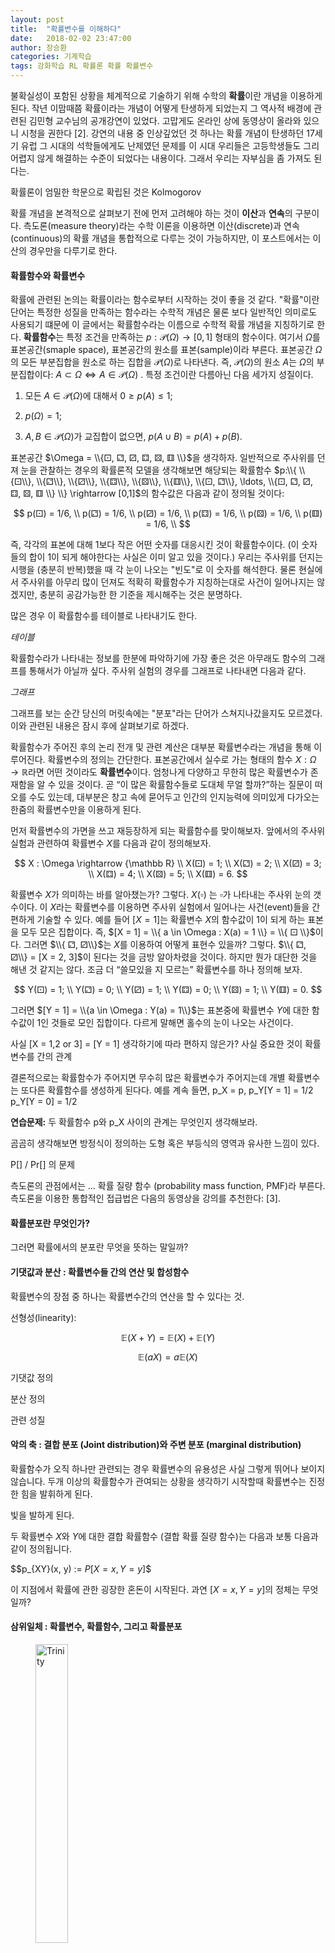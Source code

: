 ```yaml
---
layout: post
title:  "확률변수를 이해하다"
date:   2018-02-02 23:47:00
author: 장승환
categories: 기계학습
tags: 강화학습 RL 확률론 확률 확률변수 
---
```


불확실성이 포함된 상황을 체계적으로 기술하기 위해 수학의 **확률**이란 개념을 이용하게 된다.
작년 이맘때쯤 확률이라는 개념이 어떻게 탄생하게 되었는지 그 역사적 배경에 관련된 김민형 교수님의 공개강연이 있었다. 
고맙게도 온라인 상에 동영상이 올라와 있으니 시청을 권한다 [2].
강연의 내용 중 인상깊었던 것 하나는 확률 개념이 탄생하던 17세기 유럽 그 시대의 석학들에게도 난제였던 문제를
이 시대 우리들은 고등학생들도 그리 어렵지 않게 해결하는 수준이 되었다는 내용이다. 
그래서 우리는 자부심을 좀 가져도 된다는.

확률론이 엄밀한 학문으로 확립된 것은 Kolmogorov


확률 개념을 본격적으로 살펴보기 전에 먼저 고려해야 하는 것이 **이산**과 **연속**의 구분이다.
측도론(measure theory)라는 수학 이론을 이용하면 이산(discrete)과 연속(continuous)의 확률 개념을
통합적으로 다루는 것이 가능하지만, 이 포스트에서는 이산의 경우만을 다루기로 한다.


#### 확률함수와 확률변수

확률에 관련된 논의는 확률이라는 함수로부터 시작하는 것이 좋을 것 같다. "확률"이란 단어는 특정한 성질을 만족하는 함수라는 수학적 개념은 물론 보다 일반적인 의미로도 사용되기 떄문에 이 글에서는 확률함수라는 이름으로 수학적 확률 개념을 지칭하기로 한다.
**확률함수**는 특정 조건을 만족하는 $p: {\mathscr P}(\Omega) \rightarrow [0,1]$ 형태의 함수이다.
여기서 $\Omega$를 표본공간(smaple space), 표본공간의 원소를 표본(sample)이라 부른다.
표본공간 $\Omega$의 모든 부분집합을 원소로 하는 집합을 ${\mathscr P}(\Omega)$로 나타낸다.
즉, ${\mathscr P}(\Omega)$의 원소 $A$는 $\Omega$의 부분집합이다: 
$A \subset \Omega \Leftrightarrow A \in {\mathscr P}(\Omega)$ .
특정 조건이란 다름아닌 다음 세가지 성질이다.
1. 모든 $A \in {\mathscr P}(\Omega)$에 대해서 $0\ge p(A) \le 1$;

2. $p(\Omega) = 1$; 

3. $A, B \in {\mathscr P}(\Omega)$가 교집합이 없으면, $p(A \cup B) = p(A) + p(B)$.

표본공간 $\Omega = \\{⚀, ⚁, ⚂, ⚃, ⚄, ⚅ \\}$을 생각하자. 
일반적으로 주사위를 던져 눈을 관찰하는 경우의 확률론적 모델을 생각해보면 해당되는 확률함수 
$p:\\{ \\{⚀\\}, \\{⚁\\}, \\{⚂\\}, \\{⚃\\}, \\{⚄\\}, \\{⚅\\}, \\{⚀, ⚁\\}, \ldots, \\{⚀, ⚁, ⚂, ⚃, ⚄, ⚅ \\} \\} \rightarrow [0,1]$의 함수값은 다음과 같이 정의될 것이다:
 
$$
p(⚀) = 1/6,  \\
p(⚁) = 1/6,  \\
p(⚂) = 1/6,  \\
p(⚃) = 1/6,  \\
p(⚄) = 1/6,  \\
p(⚅) = 1/6,  \\
$$

즉, 각각의 표본에 대해 $1$보다 작은 어떤 숫자를 대응시킨 것이 확률함수이다.
(이 숫자들의 합이 $1$이 되게 해야한다는 사실은 이미 알고 있을 것이다.)
우리는 주사위를 던지는 시행을 (충분히 반복)했을 때 각 눈이 나오는 "빈도"로 이 숫자를 해석한다.
물론 현실에서 주사위를 아무리 많이 던져도 적확히 확률함수가 지칭하는대로 사건이 일어나지는 않겠지만, 
충분히 공감가능한 한 기준을 제시해주는 것은 분명하다.

많은 경우 이 확률함수를 테이블로 나타내기도 한다.

*테이블*

확률함수라가 나타내는 정보를 한분에 파악하기에 가장 좋은 것은 아무래도 함수의 그래프를 통해서가 아닐까 싶다.
주사위 실험의 경우를 그래프로 나타내면 다음과 같다.

*그래프*

그래프를 보는 순간 당신의 머릿속에는 "분포"라는 단어가 스쳐지나갔을지도 모르겠다.
이와 관련된 내용은 잠시 후에 살펴보기로 하겠다.

확률함수가 주어진 후의 논리 전개 및 관련 계산은 대부분 확률변수라는 개념을 통해 이루어진다. 확률변수의 정의는 간단한다. 표본공간에서 실수로 가는 형태의 함수 $X: \Omega \rightarrow {\mathbb R}$라면 어떤 것이라도 **확률변수**이다. 엄청나게 다양하고 무한히 많은 확률변수가 존재함을 알 수 있을 것이다. 곧 “이 많은 확률함수들로 도대체 무얼 할까?”하는 질문이 떠오를 수도 있는데, 대부분은 창고 속에 묻어두고 인간의 인지능력에 의미있게 다가오는 한줌의 확률변수만을 이용하게 된다. 

먼저 확률변수의 가면을 쓰고 재등장하게 되는 확률함수를 맞이해보자. 앞에서의 주사위 실험과 관련하여 확률변수 $X$를 다음과 같이 정의해보자. 

$$
X : \Omega \rightarrow {\mathbb R} \\
X(⚀) = 1; \\
X(⚁) = 2; \\
X(⚂) = 3; \\
X(⚃) = 4; \\
X(⚄) = 5; \\
X(⚅) = 6.
$$

확률변수 $X$가 의미하는 바를 알아챘는가? 그렇다. $X(\square)$ 는 $\square$가 나타내는 주사위 눈의 갯수이다. 이 $X$라는 확률변수를 이용하면 주사위 실험에서 일어나는 사건(event)들을 간편하게 기술할 수 있다. 예를 들어 $[X = 1]$는 확률변수 $X$의 함수값이 1이 되게 하는 표본을 모두 모은 집합이다.
즉, $[X = 1] = \\{ a \in \Omega : X(a) = 1 \\} = \\{ ⚀ \\}$이다. 
그러면 $\\{ ⚁, ⚂\\}$는 $X$를 이용하여 어떻게 표현수 있을까?
그렇다. $\\{ ⚁, ⚂\\} = [X = 2, 3]$이 된다는 것을 금방 알아차렸을 것이다. 하지만 뭔가 대단한 것을 해낸 것 같지는 않다. 
조금 더 “쓸모있을 지 모르는” 확률변수를 하나 정의해 보자. 

$$
Y(⚀) = 1; \\
Y(⚁) = 0; \\
Y(⚂) = 1; \\
Y(⚃) = 0; \\
Y(⚄) = 1; \\
Y(⚅) = 0.
$$

그러면 $[Y = 1] = \\{a \in \Omega : Y(a) = 1\\}$는 표본중에 확률변수 $Y$에 대한 함수값이 1인 것들로 모인 집합이다. 다르게 말해면 홀수의 눈이 나오는 사건이다. 

사실 [X = 1,2 or 3] = [Y = 1]
생각하기에 따라 편하지 않은가?
사실 중요한 것이 확률변수를 간의 관계

결론적으로는 확률함수가 주어지면 무수히 많은 확률변수가 주어지는데 개별 확률변수는 또다른 확률함수를 생성하게 된다다. 예를 계속 들면, 
p_X = p, 
p_Y[Y = 1] = 1/2
p_Y[Y = 0] = 1/2

**연습문제:** 두 확률함수 p와 p_X 사이의 관계는 무엇인지 생각해보라.


곰곰히 생각해보면 방정식이 정의하는 도형 혹은 부등식의 영역과 유사한 느낌이 있다.


P[] / Pr[] 의 문제


측도론의 관점에서는 ... 확률 질량 함수 (probability mass function, PMF)라 부른다.
측도론을 이용한 통합적인 접급법은 다음의 동영상을 강의를 추천한다: [3].


#### 확률분포란 무엇인가?

그러면 확률에서의 분포란 무엇을 뜻하는 말일까? 





#### 기댓값과 분산 : 확률변수들 간의 연산 및 합성함수

확률변수의 장점 중 하나는 확률변수간의 연산을 할 수 있다는 것. 

선형성(linearity):

$${\mathbb E}(X + Y) = {\mathbb E}(X) + {\mathbb E}(Y)$$

$${\mathbb E}(aX) = a{\mathbb E}(X)$$

기댓값 정의

분산 정의

관련 성질


#### 악의 축 : 결합 분포 (Joint distribution)와 주변 분포 (marginal distribution)

확률함수가 오직 하나만 관련되는 경우 확률변수의 유용성은 사실 그렇게 뛰어나 보이지 않습니다. 두개 이상의 확률함수가 관여되는 상황을 생각하기 시작할때 확률변수는 진정한 힘을 발휘하게 된다. 

빛을 발하게 된다. 

두 확률변수 $X$와 $Y$에 대한 결합 확률함수 (결합 확률 질량 함수)는 다음과 보통 다음과 같이 정의됩니다.

$$p_{XY}(x, y) := $P[X=x, Y=y]$$

이 지점에서 확률에 관한 굉장한 혼돈이 시작된다. 과연 $[X=x, Y=y]$의 정체는 무엇일까?



#### 삼위일체 : 확률변수, 확률함수, 그리고 확률분포

<figure>
<img src="/assets/pics/rvariable/trinity.jpg" alt="Trinity" style="width: 35%; height: 35%">
<figcaption>Trinity (사진 출처: <a href="https://en.wikipedia.org/wiki/Trinity_(The_Matrix)">Wikipedia</a>)
</figcaption>
</figure>

확률이야말로 다양하고 상대적으로 통일되지 못한 표기법으로 불필요한 혼란을 많이 읽으키는 주제이다.
이문제를 잘 피해가면서 수식이 나타내는 핵심을 빠르게 이해하기 위한 한가지 방편은 다음 세가지가 사실은 한가지 존재에 대한 다른 표현에 지나지 않는다는 것을 인식하는 것이다:
- 확률분포
- 확률함수 $p$
- 확률변수 $X$

이 세가지 개념이 어떻게 연결되어 있는지 살펴보자. 
먼저, 확률분포를 주기 위해서는 보통 확률함수를 알려주면 된다. 
예를들어 주사위를 던져 눈의 갯수를 확인하는 실험을 모델링하는 확률분포에 대한 정보는 앞에서 보았던 함수 
$p:\\{ ⚀, ⚁, ⚂, ⚃, ⚄, ⚅ \\} \rightarrow [0,1]$, \\
$$
p(⚀) = 1/6;  \\
p(⚁) = 1/6;  \\
p(⚂) = 1/6;  \\
p(⚃) = 1/6;  \\
p(⚄) = 1/6;  \\
p(⚅) = 1/6.  \\
$$
를 알려주는 것으로 충분하다.
이렇게 주어진 확률함수 $p$에 대해 가장 자연스럽게 생각할 수 있은 확률변수 $X$를 다음과 같이 정의했었다:
$$X:\\{ ⚀, ⚁, ⚂, ⚃, ⚄, ⚅ \\} \rightarrow {\mathbb R}\\$$
$$
X(⚀) = 1; \\
X(⚁) = 2; \\
X(⚂) = 3; \\
X(⚃) = 4; \\
X(⚄) = 5; \\
X(⚅) = 6.
$$
그런데 확률변수 $X$는 다음과 같은 확률함수 $p_X$를 정의한다:
$p_X:\\{ 1, 2, 3, 4, 5, 6 \\} \rightarrow [0,1]$, 
$$
p_X(1) = 1/6;  \\
p_X(2) = 1/6;  \\
p_X(3) = 1/6;  \\
p_X(4) = 1/6;  \\
p_X(5) = 1/6;  \\
p_X(6) = 1/6.  \\
$$
자 어떤가, 두 확률함수 $p$와 $p_X$는 어떤 관계를 가지는가? 잠시만 들여다 보면 두 확률함수는 본질적으로 같다는 것을 알 수 있을 것이다.
단지 주사위 눈 그림 대신 그에 해당하는 숫자로 표현을 바꿨을 뿐이다.
사실 처음부터 $p$라는 함수를 

$$p:\{ 1, 2, 3, 4, 5, 6 \} \rightarrow [0,1]$$  
$$
p(1) = 1/6;  \\
p(2) = 1/6;  \\
p(3) = 1/6;  \\
p(4) = 1/6;  \\
p(5) = 1/6;  \\
p(6) = 1/6.  \\
$$
로 정의했었다면 정확이 $p = p_X$가 된다. 
실제로 그렇게 되는지 확인해보는 것이 이제까지의 논의를 정리하는데 많은 도움이 될 것 같다.

요약해보면,  


#### 확률변수 He is the one.



#### 연속의 경우

-> 다음 포스트??

#### 참고자료

[1] A. Shirayaev (translator: D. Chibisov), *Probability- 1*, third edition (2016), Springer.  
[2] 김민형, *확률론의 선과 악: 2. 확률론의 기원* ([네이버티비 동영상](http://tv.naver.com/v/1402550)).  
[3] Mathematical monk, *Probability primer ([유튜브 동영상](https://www.youtube.com/watch?v=Tk4ubu7BlSk&list=PL17567A1A3F5DB5E4)).  
[4] PennStae, Eberly College of Science, STAT 414: Probability theory ([온라인 코스](https://onlinecourses.science.psu.edu/stat414/)).




